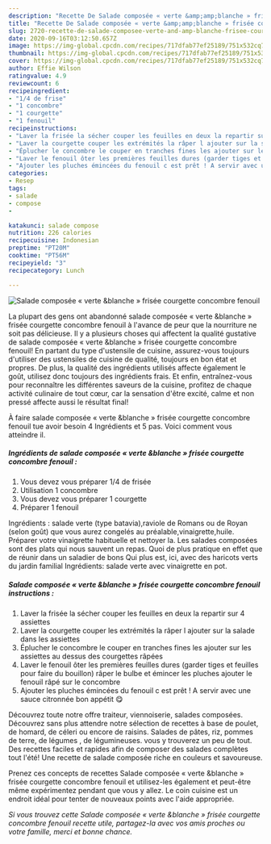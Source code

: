```yaml
---
description: "Recette De Salade composée « verte &amp;amp;blanche » frisée courgette concombre fenouil"
title: "Recette De Salade composée « verte &amp;amp;blanche » frisée courgette concombre fenouil"
slug: 2720-recette-de-salade-composee-verte-and-amp-blanche-frisee-courgette-concombre-fenouil
date: 2020-09-16T03:12:50.657Z
image: https://img-global.cpcdn.com/recipes/717dfab77ef25189/751x532cq70/salade-composee-verte-blanche-frisee-courgette-concombre-fenouil-photo-principale-de-la-recette.jpg
thumbnail: https://img-global.cpcdn.com/recipes/717dfab77ef25189/751x532cq70/salade-composee-verte-blanche-frisee-courgette-concombre-fenouil-photo-principale-de-la-recette.jpg
cover: https://img-global.cpcdn.com/recipes/717dfab77ef25189/751x532cq70/salade-composee-verte-blanche-frisee-courgette-concombre-fenouil-photo-principale-de-la-recette.jpg
author: Effie Wilson
ratingvalue: 4.9
reviewcount: 6
recipeingredient:
- "1/4 de frise"
- "1 concombre"
- "1 courgette"
- "1 fenouil"
recipeinstructions:
- "Laver la frisée la sécher couper les feuilles en deux la repartir sur 4 assiettes"
- "Laver la courgette couper les extrémités la râper l ajouter sur la salade dans les assiettes"
- "Éplucher le concombre le couper en tranches fines les ajouter sur les assiettes au dessus des courgettes râpées"
- "Laver le fenouil ôter les premières feuilles dures (garder tiges et feuilles pour faire du bouillon) râper le bulbe et émincer les pluches ajouter le fenouil râpé sur le concombre"
- "Ajouter les pluches émincées du fenouil c est prêt ! A servir avec une sauce citronnée bon appétit 😋"
categories:
- Resep
tags:
- salade
- compose
- 

katakunci: salade compose  
nutrition: 226 calories
recipecuisine: Indonesian
preptime: "PT20M"
cooktime: "PT56M"
recipeyield: "3"
recipecategory: Lunch

---
```



![Salade composée « verte &amp;blanche » frisée courgette concombre fenouil](https://img-global.cpcdn.com/recipes/717dfab77ef25189/751x532cq70/salade-composee-verte-blanche-frisee-courgette-concombre-fenouil-photo-principale-de-la-recette.jpg)

La plupart des gens ont abandonné salade composée « verte &amp;blanche » frisée courgette concombre fenouil à l'avance de peur que la nourriture ne soit pas délicieuse. Il y a plusieurs choses qui affectent la qualité gustative de salade composée « verte &amp;blanche » frisée courgette concombre fenouil! En partant du type d'ustensile de cuisine, assurez-vous toujours d'utiliser des ustensiles de cuisine de qualité, toujours en bon état et propres. De plus, la qualité des ingrédients utilisés affecte également le goût, utilisez donc toujours des ingrédients frais. Et enfin, entraînez-vous pour reconnaître les différentes saveurs de la cuisine, profitez de chaque activité culinaire de tout cœur, car la sensation d'être excité, calme et non pressé affecte aussi le résultat final!

<!--inarticleads1-->

À faire salade composée « verte &amp;blanche » frisée courgette concombre fenouil tue avoir besoin 4 Ingrédients et 5 pas. Voici comment vous atteindre il.

##### Ingrédients de salade composée « verte &amp;blanche » frisée courgette concombre fenouil :

1. Vous devez vous préparer 1/4 de frisée
1. Utilisation 1 concombre
1. Vous devez vous préparer 1 courgette
1. Préparer 1 fenouil


Ingrédients : salade verte (type batavia),raviole de Romans ou de Royan (selon goût) que vous aurez congelés au préalable,vinaigrette,huile. Préparer votre vinaigrette habituelle et nettoyer la. Les salades composées sont des plats qui nous sauvent un repas. Quoi de plus pratique en effet que de réunir dans un saladier de bons Qui plus est, ici, avec des haricots verts du jardin familial Ingrédients: salade verte avec vinaigrette en pot. 

<!--inarticleads2-->

##### Salade composée « verte &amp;blanche » frisée courgette concombre fenouil instructions :

1. Laver la frisée la sécher couper les feuilles en deux la repartir sur 4 assiettes
1. Laver la courgette couper les extrémités la râper l ajouter sur la salade dans les assiettes
1. Éplucher le concombre le couper en tranches fines les ajouter sur les assiettes au dessus des courgettes râpées
1. Laver le fenouil ôter les premières feuilles dures (garder tiges et feuilles pour faire du bouillon) râper le bulbe et émincer les pluches ajouter le fenouil râpé sur le concombre
1. Ajouter les pluches émincées du fenouil c est prêt ! A servir avec une sauce citronnée bon appétit 😋


Découvrez toute notre offre traiteur, viennoiserie, salades composées. Découvrez sans plus attendre notre sélection de recettes à base de poulet, de homard, de céleri ou encore de raisins. Salades de pâtes, riz, pommes de terre, de légumes , de légumineuses. vous y trouverez un peu de tout. Des recettes faciles et rapides afin de composer des salades complètes tout l&#39;été! Une recette de salade composée riche en couleurs et savoureuse. 

<!--inarticleads1-->

<p>
Prenez ces concepts de recettes Salade composée « verte &amp;blanche » frisée courgette concombre fenouil et utilisez-les également et peut-être même expérimentez pendant que vous y allez. Le coin cuisine est un endroit idéal pour tenter de nouveaux points avec l'aide appropriée.
</p>

<p>
<i>Si vous trouvez cette Salade composée « verte &amp;blanche » frisée courgette concombre fenouil recette utile, partagez-la avec vos amis proches ou votre famille, merci et bonne chance.</i>
</p>
